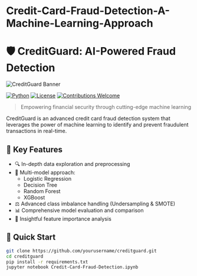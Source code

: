 # Credit-Card-Fraud-Detection-A-Machine-Learning-Approach

# 🛡️ CreditGuard: AI-Powered Fraud Detection

![CreditGuard Banner](https://images.unsplash.com/photo-1637021536331-17abe5429592?q=80&w=800&auto=format&fit=crop&ixlib=rb-4.0.3&ixid=M3wxMjA3fDB8MHxwaG90by1wYWdlfHx8fGVufDB8fHx8fA%3D%3D)

[![Python](https://img.shields.io/badge/Python-3.8%2B-blue)](https://www.python.org/downloads/)
[![License](https://img.shields.io/badge/License-MIT-green.svg)](https://opensource.org/licenses/MIT)
[![Contributions Welcome](https://img.shields.io/badge/Contributions-Welcome-brightgreen.svg?style=flat)](https://github.com/yourusername/creditguard/issues)

> Empowering financial security through cutting-edge machine learning

CreditGuard is an advanced credit card fraud detection system that leverages the power of machine learning to identify and prevent fraudulent transactions in real-time.

## 🌟 Key Features

- 🔍 In-depth data exploration and preprocessing
- 🤖 Multi-model approach:
  - Logistic Regression
  - Decision Tree
  - Random Forest
  - XGBoost
- ⚖️ Advanced class imbalance handling (Undersampling & SMOTE)
- 📊 Comprehensive model evaluation and comparison
- 🔑 Insightful feature importance analysis

## 🚀 Quick Start

```bash
git clone https://github.com/yourusername/creditguard.git
cd creditguard
pip install -r requirements.txt
jupyter notebook Credit-Card-Fraud-Detection.ipynb
